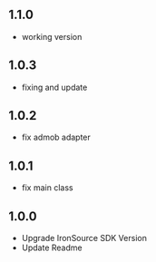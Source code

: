 ## 1.1.0
- working version
## 1.0.3
- fixing and update
## 1.0.2
- fix admob adapter
## 1.0.1
- fix main class
## 1.0.0
 - Upgrade IronSource SDK Version
 - Update Readme